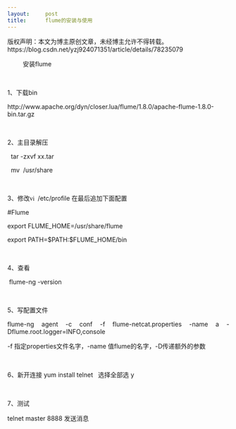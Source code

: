 ```yaml
---
layout:     post
title:      flume的安装与使用
---
```

<div id="article_content" class="article_content clearfix csdn-tracking-statistics" data-pid="blog" data-mod="popu_307" data-dsm="post">
								<div class="article-copyright">
					版权声明：本文为博主原创文章，未经博主允许不得转载。					https://blog.csdn.net/yzj924071351/article/details/78235079				</div>
								            <link rel="stylesheet" href="https://csdnimg.cn/release/phoenix/template/css/ck_htmledit_views-f76675cdea.css">
						<div class="htmledit_views" id="content_views">
                
<p align="justify"><span style="font-family:'宋体';">          安装</span>flume </p>
<p align="justify"><br></p>
<p align="justify">1、<span style="font-family:'宋体';">下载</span>bin </p>
<p align="justify">http://www.apache.org/dyn/closer.lua/flume/1.8.0/apache-flume-1.8.0-bin.tar.gz<br></p>
<p align="justify"><br></p>
<p align="justify">2、<span style="font-family:'宋体';">主目录解压</span> </p>
<p align="justify">  tar -zxvf xx.tar</p>
<p align="justify">  mv  /usr/share</p>
<p align="justify"><br></p>
<p align="justify">3、<span style="font-family:'宋体';">修改</span><span style="font-family:'宋体';">vi </span> /etc/profile 在最后追加下面配置</p>
<p align="justify">#Flume</p>
<p align="justify">export FLUME_HOME=/usr/share/flume</p>
<p align="justify">export PATH=$PATH:$FLUME_HOME/bin</p>
<p> </p>
<p>4、查看 </p>
<p> flume-ng -version</p>
<p><br></p>
<p>5、写配置文件</p>
<p align="justify">flume-ng agent -c conf -f flume-netcat.properties -name a -Dflume.root.logger=INFO,console</p>
<p align="justify">-f 指定properties文件名字，-name 值flume的名字，-D传递额外的参数      </p>
<p align="justify"><br></p>
<p align="justify">6、<span style="font-family:'宋体';">新开连接</span> yum install telnet   选择全部选 y</p>
<p align="justify"><br></p>
<p>7、测试</p>
<p>telnet master 8888 发送消息     </p>
            </div>
                </div>